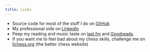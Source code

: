 ```yaml
---
title: Links
---
```


- Source code for most of the stuff I do on [GitHub](https://github.com/geeanlooca)
- My professional side on [LinkedIn](https://www.linkedin.com/in/gianluca-marcon)
- Peep my reading and music taste on [last.fm](https://www.last.fm/user/FireIsTheLeader) and [Goodreads](https://www.goodreads.com/user/show/95769248-gianluca).
- If you want me to feel bad about my chess skills, challenge me on [lichess.org](https://lichess.org/@/fourthchamber) (the better chess website)